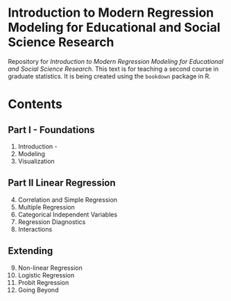 # Introduction to Modern Regression Modeling for Educational and Social Science Research

Repository for *Introduction to Modern Regression Modeling for Educational and Social Science Research*. This text is for teaching a second course in graduate  statistics. It is being created using the `bookdown` package in R.

# Contents

## Part I - Foundations

1. Introduction -
2. Modeling
3. Visualization

## Part II Linear Regression

4. Correlation and Simple Regression
5. Multiple Regression
6. Categorical Independent Variables
7. Regression Diagnostics
8. Interactions

## Extending 

9.  Non-linear Regression
10. Logistic Regression
11. Probit Regression
12. Going Beyond
